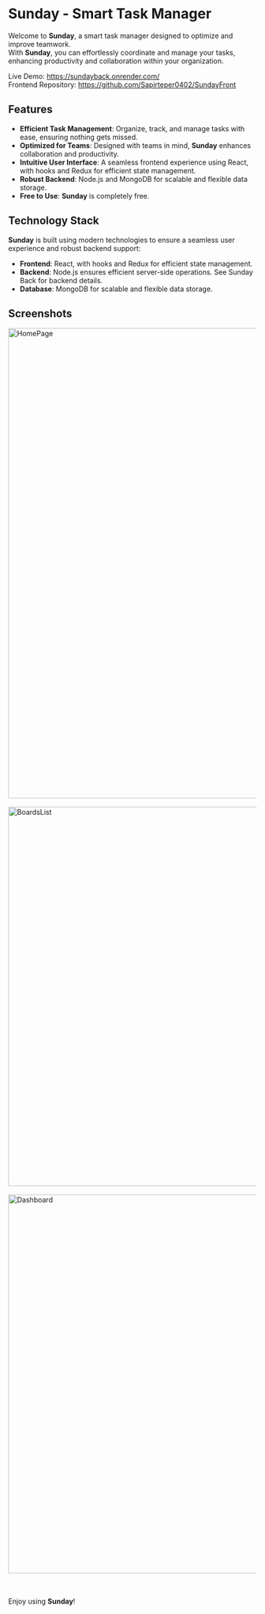 # Sunday - Smart Task Manager

Welcome to **Sunday**, a smart task manager designed to optimize and improve teamwork. <br/>
With **Sunday**, you can effortlessly coordinate and manage your tasks, enhancing productivity and collaboration within your organization.

Live Demo: https://sundayback.onrender.com/
<br/>
Frontend Repository: https://github.com/Sapirteper0402/SundayFront

## Features

- **Efficient Task Management**: Organize, track, and manage tasks with ease, ensuring nothing gets missed.
- **Optimized for Teams**: Designed with teams in mind, **Sunday** enhances collaboration and productivity.
- **Intuitive User Interface**: A seamless frontend experience using React, with hooks and Redux for efficient state management.
- **Robust Backend**: Node.js and MongoDB for scalable and flexible data storage.
- **Free to Use**: **Sunday** is completely free.

## Technology Stack

**Sunday** is built using modern technologies to ensure a seamless user experience and robust backend support:

- **Frontend**: React, with hooks and Redux for efficient state management.
- **Backend**: Node.js ensures efficient server-side operations. See Sunday Back for backend details.
- **Database**: MongoDB for scalable and flexible data storage.

## Screenshots

<img width="951" alt="HomePage" src="https://github.com/Sapirteper0402/SundayFront/assets/64551262/70d38349-831a-48dc-bb2b-77702284df2b">
<br/><br/>
<img width="767" alt="BoardsList" src="https://github.com/Sapirteper0402/SundayFront/assets/64551262/1daf73b8-29aa-415e-b8d2-726e91da9553">
<br/><br/>
<img width="766" alt="Dashboard" src="https://github.com/Sapirteper0402/SundayFront/assets/64551262/bc648bb6-2ffa-40db-a6d4-a090aca4bca8">

<br/><br/>
Enjoy using **Sunday**!
